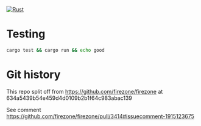 [![Rust](https://github.com/firezone/subzone/actions/workflows/_rust.yml/badge.svg)](https://github.com/firezone/subzone/actions/workflows/_rust.yml)

# Testing

```bash
cargo test && cargo run && echo good
```

# Git history

This repo split off from <https://github.com/firezone/firezone> at 634a5439b54e459d4d0109b2b1f64c983abac139

See comment <https://github.com/firezone/firezone/pull/3414#issuecomment-1915123675>
